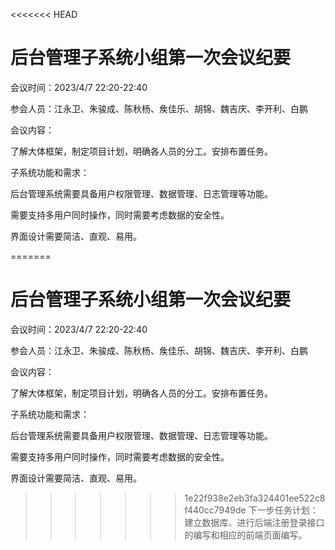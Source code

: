 <<<<<<< HEAD
# 后台管理子系统小组第一次会议纪要

会议时间：2023/4/7 22:20-22:40

参会人员：江永卫、朱骏成、陈秋杨、矦佳乐、胡锦、魏吉庆、李开利、白鹏

会议内容：

了解大体框架，制定项目计划，明确各人员的分工。安排布置任务。

子系统功能和需求：

后台管理系统需要具备用户权限管理、数据管理、日志管理等功能。 

需要支持多用户同时操作，同时需要考虑数据的安全性。 

界面设计需要简洁、直观、易用。

=======
# 后台管理子系统小组第一次会议纪要

会议时间：2023/4/7 22:20-22:40

参会人员：江永卫、朱骏成、陈秋杨、矦佳乐、胡锦、魏吉庆、李开利、白鹏

会议内容：

了解大体框架，制定项目计划，明确各人员的分工。安排布置任务。

子系统功能和需求：

后台管理系统需要具备用户权限管理、数据管理、日志管理等功能。 

需要支持多用户同时操作，同时需要考虑数据的安全性。 

界面设计需要简洁、直观、易用。

>>>>>>> 1e22f938e2eb3fa324401ee522c8f440cc7949de
下一步任务计划：建立数据库、进行后端注册登录接口的编写和相应的前端页面编写。